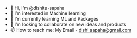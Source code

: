 - 👋 Hi, I’m @dishita-sapaha
- 👀 I’m interested in Machine learning
- 🌱 I’m currently learning ML and Packages
- 💞️ I’m looking to collaborate on new ideas and products
- 📫 How to reach me: My Email - dishi.sapaha@gmail.com

<!---
dishita-sapaha/dishita-sapaha is a ✨ special ✨ repository because its `README.md` (this file) appears on your GitHub profile.
You can click the Preview link to take a look at your changes.
--->
